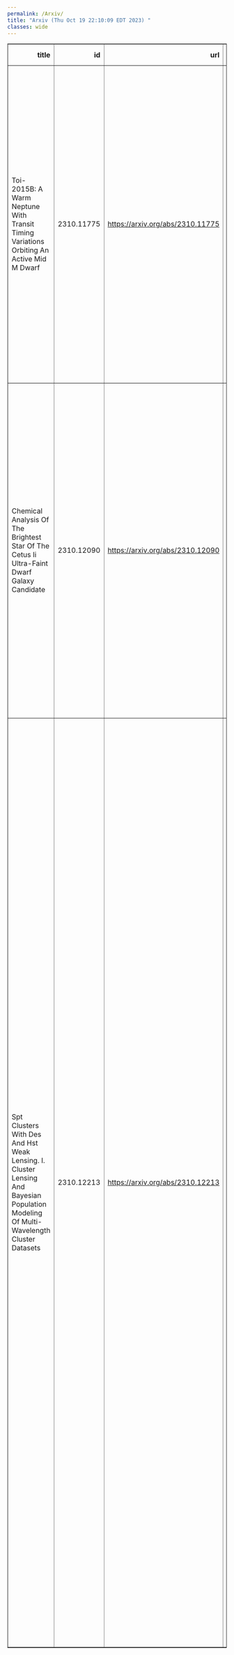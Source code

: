 ```yaml
---
permalink: /Arxiv/
title: "Arxiv (Thu Oct 19 22:10:09 EDT 2023) "
classes: wide
---
```

<table border="1" class="dataframe">
  <thead>
    <tr style="text-align: right;">
      <th>title</th>
      <th>id</th>
      <th>url</th>
      <th>authors</th>
      <th>Local Authors</th>
    </tr>
  </thead>
  <tbody>
    <tr>
      <td>Toi-2015B: A Warm Neptune With Transit Timing Variations Orbiting An   Active Mid M Dwarf</td>
      <td>2310.11775</td>
      <td><a href="https://arxiv.org/abs/2310.11775" target="_blank">https://arxiv.org/abs/2310.11775</a></td>
      <td>Sinclaire E. Jones, Gudmundur Stefansson, Kento Masuda, Jessica E. Libby-Roberts, Cristilyn N. Gardner, Rae Holcomb, Corey Beard, Paul Robertson, Caleb I. Cañas, Suvrath Mahadevan, Shubham Kanodia, Andrea S. J. Lin, Henry A. Kobulnicky, Brock A. Parker, Chad F. Bender, William D. Cochran, Scott A. Diddams, Rachel B. Fernandes, Arvind F. Gupta, Samuel Halverson, Suzanne L. Hawley, Fred R. Hearty, Leslie Hebb, Adam Kowalski, Jack Lubin, Andrew Monson, Joe P. Ninan, Lawrence Ramsey, Arpita Roy, Christian Schwab, Ryan C. Terrien, John Wisniewski</td>
      <td>Sinclaire Jones</td>
    </tr>
    <tr>
      <td>Chemical Analysis Of The Brightest Star Of The Cetus Ii Ultra-Faint   Dwarf Galaxy Candidate</td>
      <td>2310.12090</td>
      <td><a href="https://arxiv.org/abs/2310.12090" target="_blank">https://arxiv.org/abs/2310.12090</a></td>
      <td>K. B. Webber, T. T. Hansen, J. L. Marshall, J. D. Simon, A. B. Pace, B. Mutlu-Pakdil, A. Drlica-Wagner, C. E. Martínez-Vázquez, M. Aguena, S. S. Allam, O. Alves, E. Bertin, D. Brooks, A. Carnero Rosell, J. Carretero, L. N. Da Costa, J. De Vicente, P. Doel, I. Ferrero, D. Friedel, J. Frieman, J. García-Bellido, G. Giannini, D. Gruen, R. A. Gruendl, S. R. Hinton, D. L. Hollowood, K. Honscheid, K. Kuehn, J. Mena-Fernández, F. Menanteau, R. Miquel, R. L. C. Ogando, M. E. S. Pereira, A. Pieres, A. A. Plazas Malagón, E. Sanchez, B. Santiago, J. Allyn Smith, M. Smith, E. Suchyta, G. Tarle, C. To, N. Weaverdyck, B. Yanny</td>
      <td>Chun-Hao To, Klaus Honscheid</td>
    </tr>
    <tr>
      <td>Spt Clusters With Des And Hst Weak Lensing. I. Cluster Lensing And   Bayesian Population Modeling Of Multi-Wavelength Cluster Datasets</td>
      <td>2310.12213</td>
      <td><a href="https://arxiv.org/abs/2310.12213" target="_blank">https://arxiv.org/abs/2310.12213</a></td>
      <td>S. Bocquet, S. Grandis, L. E. Bleem, M. Klein, J. J. Mohr, M. Aguena, A. Alarcon, S. Allam, S. W. Allen, O. Alves, A. Amon, B. Ansarinejad, D. Bacon, M. Bayliss, K. Bechtol, M. R. Becker, B. A. Benson, G. M. Bernstein, M. Brodwin, D. Brooks, A. Campos, R. E. A. Canning, J. E. Carlstrom, A. Carnero Rosell, M. Carrasco Kind, J. Carretero, R. Cawthon, C. Chang, R. Chen, A. Choi, J. Cordero, M. Costanzi, L. N. Da Costa, M. E. S. Pereira, C. Davis, T. De Haan, J. Derose, S. Desai, H. T. Diehl, S. Dodelson, P. Doel, C. Doux, A. Drlica-Wagner, K. Eckert, J. Elvin-Poole, S. Everett, I. Ferrero, A. Ferté, A. M. Flores, J. Frieman, J. García-Bellido, M. Gatti, G. Giannini, M. D. Gladders, D. Gruen, R. A. Gruendl, I. Harrison, W. G. Hartley, K. Herner, S. R. Hinton, D. L. Hollowood, W. L. Holzapfel, K. Honscheid, N. Huang, E. M. Huff, D. J. James, M. Jarvis, F. Kéruzoré, G. Khullar, K. Kim, R. Kraft, K. Kuehn, N. Kuropatkin, S. Lee, P. -F. Leget, N. Maccrann, G. Mahler, A. Mantz, J. L. Marshall, J. Mccullough, M. Mcdonald, J. Mena-Fernández, R. Miquel, J. Myles, A. Navarro-Alsina, R. L. C. Ogando, A. Palmese, S. Pandey, A. Pieres, A. A. Plazas Malagón, J. Prat, M. Raveri, C. L. Reichardt, J. Roberson, R. P. Rollins, A. K. Romer, C. Romero, A. Roodman, A. J. Ross, E. S. Rykoff, L. Salvati, C. Sánchez, E. Sanchez, D. Sanchez Cid, A. Saro, T. Schrabback, M. Schubnell, L. F. Secco, I. Sevilla-Noarbe, K. Sharon, E. Sheldon, T. Shin, M. Smith, T. Somboonpanyakul, B. Stalder, A. A. Stark, V. Strazzullo, E. Suchyta, M. E. C. Swanson, G. Tarle, C. To, M. A. Troxel, I. Tutusaus, T. N. Varga, A. Von Der Linden, N. Weaverdyck, J. Weller, P. Wiseman, B. Yanny, B. Yin, M. Young, Y. Zhang, J. Zuntz</td>
      <td>Ashley Ross, Chun-Hao To, Klaus Honscheid</td>
    </tr>
  </tbody>
</table>